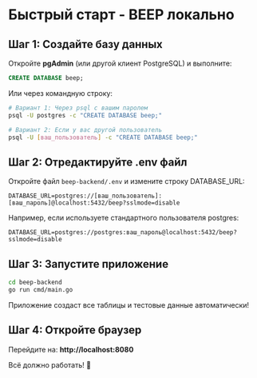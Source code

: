 # Быстрый старт - BEEP локально

## Шаг 1: Создайте базу данных

Откройте **pgAdmin** (или другой клиент PostgreSQL) и выполните:

```sql
CREATE DATABASE beep;
```

Или через командную строку:
```bash
# Вариант 1: Через psql с вашим паролем
psql -U postgres -c "CREATE DATABASE beep;"

# Вариант 2: Если у вас другой пользователь
psql -U [ваш_пользователь] -c "CREATE DATABASE beep;"
```

## Шаг 2: Отредактируйте .env файл

Откройте файл `beep-backend/.env` и измените строку DATABASE_URL:

```
DATABASE_URL=postgres://[ваш_пользователь]:[ваш_пароль]@localhost:5432/beep?sslmode=disable
```

Например, если используете стандартного пользователя postgres:
```
DATABASE_URL=postgres://postgres:ваш_пароль@localhost:5432/beep?sslmode=disable
```

## Шаг 3: Запустите приложение

```bash
cd beep-backend
go run cmd/main.go
```

Приложение создаст все таблицы и тестовые данные автоматически!

## Шаг 4: Откройте браузер

Перейдите на: **http://localhost:8080**

Всё должно работать! 🎉





